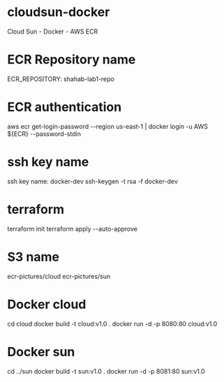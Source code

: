 # cloudsun-docker
Cloud Sun - Docker - AWS ECR

# ECR Repository name
ECR_REPOSITORY: shahab-lab1-repo

# ECR authentication
aws ecr get-login-password --region us-east-1 | docker login -u AWS ${ECR} --password-stdin

# ssh key name
ssh key name: docker-dev
ssh-keygen -t rsa -f  docker-dev

# terraform 
terraform init
terraform apply --auto-approve

# S3 name
ecr-pictures/cloud
ecr-pictures/sun

# Docker cloud 
cd cloud
docker build -t cloud:v1.0 .
docker run -d -p 8080:80 cloud:v1.0

# Docker sun 
cd ../sun
docker build -t sun:v1.0 .
docker run -d -p 8081:80 sun:v1.0
